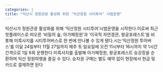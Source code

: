 ```yaml
---
categories: j
title: "익산시 정원관광 활성화 위한 ‘익산정원 시티투어’ 시범운영"
---
```

익산시가 정원관광 활성화를 위해 ‘익산정원 시티투어’시범운영을 시작한다.이로써 최근 핫플레이스로 떠오른 ‘비밀의 숲, 아가페정원’과 ‘이국적 자연경관, 왕궁포레스트’을 비롯해 미륵사지를 시티투어버스로 한 번에 만나볼 수 있게 됐다.시는‘익산정원 투어버스’를 이달 24일부터 11월 27일까지 매주 토·일요일에 오전 11시부터 16시까지 약 1시간 간격으로 1일 6회 운행한다.미륵사지를 출발해 아가페정원, 왕궁포레스트 승강장을 순환하며 익산 정원여행을 즐길 수 있다. 승차권 구매는 별도 예약 없이 현장에서 현금 및 카드로 결제하면 된다